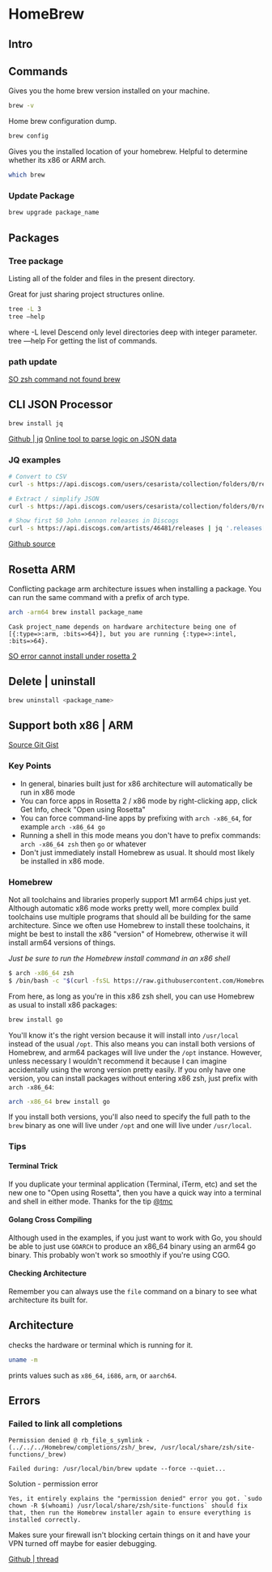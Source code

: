 
# HomeBrew

## Intro


## Commands

Gives you the home brew version installed on your machine.

```sh
brew -v
```

Home brew configuration dump.

```sh
brew config
```

Gives you the installed location of your homebrew. Helpful to determine whether its x86 or ARM arch.

```sh
which brew
```

### Update Package

```sh
brew upgrade package_name
```

## Packages

### Tree package

Listing all of the folder and files in the present directory.

Great for just sharing project structures online.

```sh
tree -L 3
tree —help
```
where -L level Descend only level directories deep with integer parameter. tree —help For getting the list of commands.


### path update

[SO zsh command not found brew](https://stackoverflow.com/questions/36657321/after-installing-homebrew-i-get-zsh-command-not-found-brew)


## CLI JSON Processor

```sh
brew install jq
```

[Github | jq](https://github.com/jqlang/jq)
[Online tool to parse logic on JSON data](https://jqplay.org/)

### JQ examples

```sh
# Convert to CSV
curl -s https://api.discogs.com/users/cesarista/collection/folders/0/releases --user-agent "FooBarApp/3.0"| jq '.releases[].basic_information' | jq -r '"\(.id),\(.year),\(.title),\(.artists[0].name),\(.formats[0].name)"'

# Extract / simplify JSON 
curl -s https://api.discogs.com/users/cesarista/collection/folders/0/releases --user-agent "FooBarApp/3.0"| jq '.releases[].basic_information' | jq '. | {id: .id, year: .year, title: .title, artist: .artists[0].name, format: .formats[0].name, label: .labels[0].name}'

# Show first 50 John Lennon releases in Discogs
curl -s https://api.discogs.com/artists/46481/releases | jq '.releases[]' | jq -r '"\(.id),\(.year),\(.title)"'
```

[Github source](https://gist.github.com/CesarCapillas/457f6b7cba9bfa65e36421d4f3e738de)


## Rosetta ARM

Conflicting package arm architecture issues when installing a package. You can run the same command with a prefix of arch type.

```sh
arch -arm64 brew install package_name
```

```log
Cask project_name depends on hardware architecture being one of [{:type=>:arm, :bits=>64}], but you are running {:type=>:intel, :bits=>64}.
```

[SO error cannot install under rosetta 2](https://stackoverflow.com/questions/74310340/error-cannot-install-under-rosetta-2-in-arm-default-prefix-opt-homebrew)



## Delete | uninstall


```sh
brew uninstall <package_name>
```



## Support both x86 | ARM

[Source Git Gist](https://gist.github.com/progrium/b286cd8c82ce0825b2eb3b0b3a0720a0)

### Key Points
* In general, binaries built just for x86 architecture will automatically be run in x86 mode
* You can force apps in Rosetta 2 / x86 mode by right-clicking app, click Get Info, check "Open using Rosetta"
* You can force command-line apps by prefixing with `arch -x86_64`, for example `arch -x86_64 go`
* Running a shell in this mode means you don't have to prefix commands: `arch -x86_64 zsh` then `go` or whatever
* Don't just immediately install Homebrew as usual. It should most likely be installed in x86 mode.


### Homebrew
Not all toolchains and libraries properly support M1 arm64 chips just yet. Although 
automatic x86 mode works pretty well, more complex build toolchains use multiple programs that should all be
building for the same architecture. Since we often use Homebrew to install these toolchains, it might be
best to install the x86 "version" of Homebrew, otherwise it will install arm64 versions of things.

*Just be sure to run the Homebrew install command in an x86 shell*

```sh
$ arch -x86_64 zsh
$ /bin/bash -c "$(curl -fsSL https://raw.githubusercontent.com/Homebrew/install/HEAD/install.sh)"
```
From here, as long as you're in this x86 zsh shell, you can use Homebrew as usual to install x86 packages:

```sh
brew install go
```

You'll know it's the right version because it will install into `/usr/local` instead of the usual `/opt`. 
This also means you can install both versions of Homebrew, and arm64 packages will live under the `/opt` instance.
However, unless necessary I wouldn't recommend it because I can imagine accidentally using the wrong version 
pretty easily. If you only have one version, you can install packages without entering x86 zsh, just prefix with `arch -x86_64`:

```sh
arch -x86_64 brew install go
```

If you install both versions, you'll also need to specify the full path to the `brew` binary as one will live under `/opt`
and one will live under `/usr/local`.

### Tips 

#### Terminal Trick
If you duplicate your terminal application (Terminal, iTerm, etc) and set the new one to "Open using Rosetta", then you have a quick way into a terminal and shell in either mode. Thanks for the tip [@tmc](https://github.com/tmc)

#### Golang Cross Compiling
Although used in the examples, if you just want to work with Go, you should be able to just use `GOARCH` to produce an x86_64 binary using an arm64 go binary. This probably won't work so smoothly if you're using CGO.

#### Checking Architecture
Remember you can always use the `file` command on a binary to see what architecture its built for.


## Architecture

checks the hardware or terminal which is running for it.

```sh
uname -m
```

prints values such as `x86_64`, `i686`, `arm`, or `aarch64`.



## Errors


### Failed to link all completions

```
Permission denied @ rb_file_s_symlink - (../../../Homebrew/completions/zsh/_brew, /usr/local/share/zsh/site-functions/_brew)

Failed during: /usr/local/bin/brew update --force --quiet...
```

Solution - permission error
```
Yes, it entirely explains the "permission denied" error you got. `sudo chown -R $(whoami) /usr/local/share/zsh/site-functions` should fix that, then run the Homebrew installer again to ensure everything is installed correctly.
```

Makes sure your firewall isn't blocking certain things on it and have your VPN turned off maybe for easier debugging.

[Github | thread](https://github.com/orgs/Homebrew/discussions/3227)

